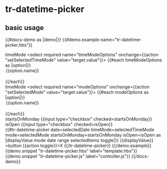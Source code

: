 # tr-datetime-picker

## basic usage

{{#docs-demo as |demo|}}
  {{#demo.example name="tr-datetime-picker.hbs"}}
    <div class="docu-options-block">
      <div>
        <span>timeMode</span>
        <select required name="timeModeOptions" onchange={{action "setSelectedTimeMode" value="target.value"}}>
          {{#each timeModeOptions as |option|}}        
            <option value={{option.value}}>{{option.name}}</option>      
          {{/each}}
        </select>
      </div>
      <div>
        <span>timeMode</span>
        <select required name="modeOptions" onchange={{action "setSelectedMode" value="target.value"}}>
          {{#each modeOptions as |option|}}        
            <option value={{option.value}}>{{option.name}}</option>      
          {{/each}}
        </select>
      </div>
      <div>
        <span>startsOnMonday</span>
        {{input type="checkbox" checked=startsOnMonday}}
      </div>
      <div>
        <span>isOpen</span>
        {{input type="checkbox" checked=isOpen}}
      </div>
    </div>
    {{#tr-datetime-picker date=selectedDate timeMode=selectedTimeMode mode=selectedMode startsOnMonday=startsOnMonday isOpen=isOpen as |displayValue mode date range selectedItems toggle|}}
      {{displayValue}} 
      <button {{action toggle}}>X</button>
    {{/tr-datetime-picker}}
  {{/demo.example}}
  {{demo.snippet "tr-datetime-picker.hbs" label="template.hbs"}}
  {{demo.snippet "tr-datetime-picker.js" label="controller.js"}}
{{/docs-demo}}
